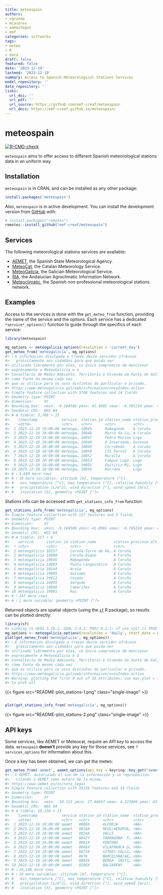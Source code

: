 ```yaml
---
title: meteospain
authors:
- vgranda
- mcaceres
- aameztegui
- emf
categories: softworks
tags:
- meteo
- R
- data
draft: false
featured: false
date: '2023-12-19'
lastmod: '2023-12-19'
summary: Access to Spanish Meteorological Stations Services
model_repository: ''
data_repository: ''
links:
  url_doi: ''
  url_pdf: ''
  url_source: https://github.com/emf-creaf/meteospain
  url_docs: https://emf-creaf.github.io/meteospain/
---
```

# meteospain

[![R-CMD-check](https://github.com/emf-creaf/meteospain/actions/workflows/R-CMD-check.yaml/badge.svg?branch=main)](https://github.com/emf-creaf/meteospain/actions/workflows/R-CMD-check.yaml)

`meteospain` aims to offer access to different Spanish meteorological
stations data in an uniform way.

## Installation

`meteospain` is in CRAN, and can be installed as any other package:

``` r
install.packages('meteospain')
```

Also, `meteospain` is in active development. You can install the
development version from [GitHub](https://github.com/) with:

``` r
# install.packages("remotes")
remotes::install_github("emf-creaf/meteospain")
```

## Services

The following meteorological stations services are available:

- [AEMET](https://www.aemet.es/en/portada), the Spanish State
  Meteorological Agency.
- [MeteoCat](https://meteo.cat), the Catalan Meteorology Service.
- [MeteoGalicia](https://www.meteogalicia.gal/web/inicio.action), the
  Galician Meteorological Service.
- [RIA](https://www.juntadeandalucia.es/agriculturaypesca/ifapa/riaweb/web/),
  the Andalucian Agroclimatic Information Network.
- [Meteoclimatic](https://www.meteoclimatic.net/), the Spanish
  non-professional meteorological stations network.

## Examples

Access to the services is done with the `get_meteo_from` function,
providing the name of the service and the options. Each service has a
dedicated `*service*_options()` function to guide through the specifics
of each service:

``` r
library(meteospain)

mg_options <- meteogalicia_options(resolution = 'current_day')
get_meteo_from('meteogalicia', mg_options)
#> ℹ A información divulgada a través deste servidor ofrécese
#>   gratuitamente aos cidadáns para que poida ser
#> utilizada libremente por eles, co único compromiso de mencionar
#> expresamente a MeteoGalicia e á
#> Consellería de Medio Ambiente, Territorio e Vivenda da Xunta de Galicia
#> como fonte da mesma cada vez
#> que as utilice para os usos distintos do particular e privado.
#> https://www.meteogalicia.gal/web/informacion/notaIndex.action
#> Simple feature collection with 3709 features and 14 fields
#> Geometry type: POINT
#> Dimension:     XY
#> Bounding box:  xmin: -9.184586 ymin: 41.8982 xmax: -6.765224 ymax: 43.734
#> Geodetic CRS:  WGS 84
#> # A tibble: 3,709 × 15
#>    timestamp           service  station_id station_name station_province
#>    <dttm>              <chr>    <chr>      <chr>        <chr>           
#>  1 2023-12-18 10:00:00 meteoga… 10045      Mabegondo    A Coruña        
#>  2 2023-12-18 10:00:00 meteoga… 10046      Marco da Cu… A Coruña        
#>  3 2023-12-18 10:00:00 meteoga… 10047      Pedro Murias Lugo            
#>  4 2023-12-18 10:00:00 meteoga… 10048      O Invernade… Ourense         
#>  5 2023-12-18 10:00:00 meteoga… 10049      Corrubedo    A Coruña        
#>  6 2023-12-18 10:00:00 meteoga… 10050      CIS Ferrol   A Coruña        
#>  7 2023-12-18 10:00:00 meteoga… 10052      Muralla      A Coruña        
#>  8 2023-12-18 10:00:00 meteoga… 10053      Campus Lugo  Lugo            
#>  9 2023-12-18 10:00:00 meteoga… 10055      Guitiriz-Mi… Lugo            
#> 10 2023-12-18 10:00:00 meteoga… 10056      Marroxo      Lugo            
#> # ℹ 3,699 more rows
#> # ℹ 10 more variables: altitude [m], temperature [°C],
#> #   min_temperature [°C], max_temperature [°C], relative_humidity [%],
#> #   precipitation [L/m^2], wind_direction [°], wind_speed [m/s],
#> #   insolation [h], geometry <POINT [°]>
```

Stations info can be accessed with `get_stations_info_from` function:

``` r
get_stations_info_from('meteogalicia', mg_options)
#> Simple feature collection with 157 features and 5 fields
#> Geometry type: POINT
#> Dimension:     XY
#> Bounding box:  xmin: -9.184586 ymin: 41.8982 xmax: -6.765224 ymax: 43.7383
#> Geodetic CRS:  WGS 84
#> # A tibble: 157 × 6
#>    service      station_id station_name        station_province altitude
#>  * <chr>        <chr>      <chr>               <chr>                 [m]
#>  1 meteogalicia 10157      Coruña-Torre de Hé… A Coruña               21
#>  2 meteogalicia 14000      Coruña-Dique        A Coruña                5
#>  3 meteogalicia 10045      Mabegondo           A Coruña               94
#>  4 meteogalicia 14003      Punta Langosteira   A Coruña                5
#>  5 meteogalicia 10144      Arzúa               A Coruña              362
#>  6 meteogalicia 19005      Guísamo             A Coruña              175
#>  7 meteogalicia 19012      Cespón              A Coruña               59
#>  8 meteogalicia 10095      Sergude             A Coruña              231
#>  9 meteogalicia 10800      Camariñas           A Coruña                5
#> 10 meteogalicia 19001      Rus                 A Coruña              134
#> # ℹ 147 more rows
#> # ℹ 1 more variable: geometry <POINT [°]>
```

Returned objects are spatial objects (using the
[`sf`](https://r-spatial.github.io/sf/) R package), so results can be
plotted directly:

``` r
library(sf)
#> Linking to GEOS 3.10.2, GDAL 3.4.3, PROJ 8.2.1; sf_use_s2() is TRUE
mg_options <- meteogalicia_options(resolution = 'daily', start_date = as.Date('2021-04-25'))
plot(get_meteo_from('meteogalicia', mg_options))
#> ℹ A información divulgada a través deste servidor ofrécese
#>   gratuitamente aos cidadáns para que poida ser
#> utilizada libremente por eles, co único compromiso de mencionar
#> expresamente a MeteoGalicia e á
#> Consellería de Medio Ambiente, Territorio e Vivenda da Xunta de Galicia
#> como fonte da mesma cada vez
#> que as utilice para os usos distintos do particular e privado.
#> https://www.meteogalicia.gal/web/informacion/notaIndex.action
#> Warning: plotting the first 9 out of 16 attributes; use max.plot = 16
#> to plot all
```

{{< figure src="README-plot_stations-1.png" class="single-image" >}}

``` r

plot(get_stations_info_from('meteogalicia', mg_options))
```

{{< figure src="README-plot_stations-2.png" class="single-image" >}}

## API keys

Some services, like AEMET or Meteocat, require an *API key* to access
the data. `meteospain` **doesn’t** provide any key for those services,
see `?services_options` for information about this.

Once a key has been obtained, we can get the meteo:

``` r
get_meteo_from('aemet', aemet_options(api_key = keyring::key_get("aemet")))
#> ℹ © AEMET. Autorizado el uso de la información y su reproducción
#>   citando a AEMET como autora de la misma.
#> https://www.aemet.es/es/nota_legal
#> Simple feature collection with 19156 features and 14 fields
#> Geometry type: POINT
#> Dimension:     XY
#> Bounding box:  xmin: -18.115 ymin: 27.66667 xmax: 4.323889 ymax: 43.78621
#> Geodetic CRS:  WGS 84
#> # A tibble: 19,156 × 15
#>    timestamp           service station_id station_name  station_province
#>    <dttm>              <chr>   <chr>      <chr>         <chr>           
#>  1 2023-12-18 10:00:00 aemet   0009X      ALFORJA       <NA>            
#>  2 2023-12-18 10:00:00 aemet   0016A      REUS/AEROPUE… <NA>            
#>  3 2023-12-18 10:00:00 aemet   0034X      VALLS         <NA>            
#>  4 2023-12-18 10:00:00 aemet   0042Y      TARRAGONA  F… <NA>            
#>  5 2023-12-18 10:00:00 aemet   0061X      PONTONS       <NA>            
#>  6 2023-12-18 10:00:00 aemet   0066X      VILAFRANCA D… <NA>            
#>  7 2023-12-18 10:00:00 aemet   0073X      SITGES-VALLC… <NA>            
#>  8 2023-12-18 10:00:00 aemet   0076       BARCELONA/AE… <NA>            
#>  9 2023-12-18 10:00:00 aemet   0092X      BERGA  INSTI… <NA>            
#> 10 2023-12-18 10:00:00 aemet   0106X      BALSARENY     <NA>            
#> # ℹ 19,146 more rows
#> # ℹ 10 more variables: altitude [m], temperature [°C],
#> #   min_temperature [°C], max_temperature [°C], relative_humidity [%],
#> #   precipitation [L/m^2], wind_direction [°], wind_speed [m/s],
#> #   insolation [h], geometry <POINT [°]>
```
